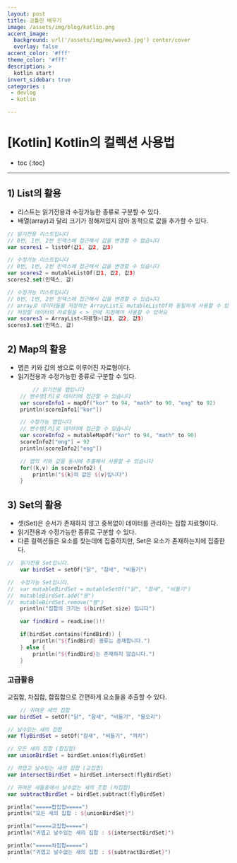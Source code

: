 ```yaml
---
layout: post
title: 코틀린 배우기
image: /assets/img/blog/kotlin.png
accent_image: 
  background: url('/assets/img/me/wave3.jpg') center/cover
  overlay: false
accent_color: '#fff'
theme_color: '#fff'
description: >
  kotlin start!
invert_sidebar: true
categories :
 - devlog	
 - kotlin

---
```


# [Kotlin] Kotlin의 컬렉션 사용법



* toc
{:toc}
---

## 1) List의 활용

- 리스트는 읽기전용과 수정가능한 종류로 구분할 수 있다.
- 배열(array)과 달리 크기가 정해져있지 않아 동적으로 값을 추가할 수 있다.

```kotlin
// 읽기전용 리스트입니다
// 0번, 1번, 2번 인덱스에 접근해서 값을 변경할 수 없습니다
var scores1 = listOf(값1, 값2, 값3)

// 수정가능 리스트입니다
// 0번, 1번, 2번 인덱스에 접근해서 값을 변경할 수 있습니다
var scores2 = mutableListOf(값1, 값2, 값3)
scores2.set(인덱스, 값)

// 수정가능 리스트입니다
// 0번, 1번, 2번 인덱스에 접근해서 값을 변경할 수 있습니다
// array로 데이터들을 저장하는 ArrayList도 mutableListOf와 동일하게 사용할 수 있어요
// 저장할 데이터의 자료형을 < > 안에 지정해야 사용할 수 있어요
var scores3 = ArrayList<자료형>(값1, 값2, 값3)
scores3.set(인덱스, 값)
```



## 2) Map의 활용

- 맵은 키와 값의 쌍으로 이루어진 자료형이다.
- 읽기전용과 수정가능한 종류로 구분할 수 있다.

```kotlin
		// 읽기전용 맵입니다
    // 변수명[키]로 데이터에 접근할 수 있습니다
    var scoreInfo1 = mapOf("kor" to 94, "math" to 90, "eng" to 92)
    println(scoreInfo1["kor"])

    // 수정가능 맵입니다
    // 변수명[키]로 데이터에 접근할 수 있습니다
    var scoreInfo2 = mutableMapOf("kor" to 94, "math" to 90)
    scoreInfo2["eng"] = 92
    println(scoreInfo2["eng"])

    // 맵의 키와 값을 동시에 추출해서 사용할 수 있습니다
    for((k,v) in scoreInfo2) {
        println("${k}의 값은 ${v}입니다")
    }
```



## 3) Set의 활용

- 셋(Set)은 순서가 존재하지 않고 중복없이 데이터를 관리하는 집합 자료형이다.
- 읽기전용과 수정가능한 종류로 구분할 수 있다.
- 다른 컬렉션들은 요소를 찾는데에 집중하지만, Set은 요소가 존재하는지에 집중한다.

```kotlin
//  읽기전용 Set입니다.
    var birdSet = setOf("닭", "참새", "비둘기")

//  수정가능 Set입니다.
//  var mutableBirdSet = mutableSetOf("닭", "참새", "비둘기")
//  mutableBirdSet.add("꿩")
//  mutableBirdSet.remove("꿩")
    println("집합의 크기는 ${birdSet.size} 입니다")

    var findBird = readLine()!!

    if(birdSet.contains(findBird)) {
        println("${findBird} 종류는 존재합니다.")
    } else {
        println("${findBird}는 존재하지 않습니다.")
    }
```



### 고급활용

교집합, 차집합, 합집합으로 간편하게 요소들을 추출할 수 있다.

```kotlin
	// 귀여운 새의 집합
var birdSet = setOf("닭", "참새", "비둘기", "물오리")

// 날수있는 새의 집합
var flyBirdSet = setOf("참새", "비둘기", "까치")

// 모든 새의 집합 (합집합)
var unionBirdSet = birdSet.union(flyBirdSet)

// 귀엽고 날수있는 새의 집합 (교집합)
var intersectBirdSet = birdSet.intersect(flyBirdSet)

// 귀여운 새들중에서 날수없는 새의 조합 (차집합)
var subtractBirdSet = birdSet.subtract(flyBirdSet)

println("=====합집합=====")
println("모든 새의 집합 : ${unionBirdSet}")

println("=====교집합=====")
println("귀엽고 날수있는 새의 집합 : ${intersectBirdSet}")

println("=====차집합=====")
println("귀엽고 날수없는 새의 집합 : ${subtractBirdSet}")
```

